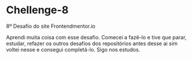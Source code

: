 # Chellenge-8
8º Desafio do site Frontendmentor.io

 Aprendi muita coisa com esse desafio. Comecei a fazê-lo e tive que parar, estudar, refazer os outros desafios dos repositórios antes desse
ai sim voltei nesse e consegui completá-lo.
 Sigo nos estudos.
